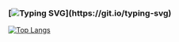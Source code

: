 ### [![Typing SVG](https://readme-typing-svg.herokuapp.com?color=%2336BCF7&lines=Hello+World!)](https://git.io/typing-svg)
[![Top Langs](https://github-readme-stats.vercel.app/api/top-langs/?username=X-s0ft)](https://github.com/anuraghazra/github-readme-stats)
